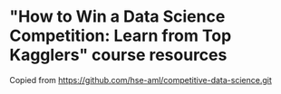 # "How to Win a Data Science Competition: Learn from Top Kagglers" course resources

Copied from https://github.com/hse-aml/competitive-data-science.git
